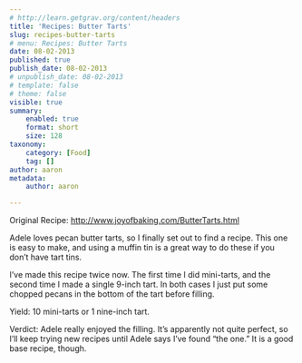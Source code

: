 ```yaml
---
# http://learn.getgrav.org/content/headers
title: 'Recipes: Butter Tarts'
slug: recipes-butter-tarts
# menu: Recipes: Butter Tarts
date: 08-02-2013
published: true
publish_date: 08-02-2013
# unpublish_date: 08-02-2013
# template: false
# theme: false
visible: true
summary:
    enabled: true
    format: short
    size: 128
taxonomy:
    category: [Food]
    tag: []
author: aaron
metadata:
    author: aaron

---
```


Original Recipe: <http://www.joyofbaking.com/ButterTarts.html>

Adele loves pecan butter tarts, so I finally set out to find a recipe. This one is easy to make, and using a muffin tin is a great way to do these if you don’t have tart tins.

I’ve made this recipe twice now. The first time I did mini-tarts, and the second time I made a single 9-inch tart. In both cases I just put some chopped pecans in the bottom of the tart before filling.

Yield: 10 mini-tarts or 1 nine-inch tart.

Verdict: Adele really enjoyed the filling. It’s apparently not quite perfect, so I’ll keep trying new recipes until Adele says I’ve found “the one.” It is a good base recipe, though.
